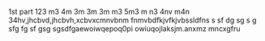 1st part 123 m3 4m 3m 3m 3m m3 5m3 m n3 4nv m4n 34hv,jhcbvd,jhcbvh,xcbvxcmnvbnm fnmvbdfkjvfkjvbssldfns
s
sf
dg
sg
s
g
sfg
fg
sf
gsg
sgsdfgaewoiwqepoq0pi    owiuqojlaksjm.anxmz mncxgfru